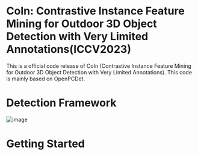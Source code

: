 # CoIn: Contrastive Instance Feature Mining for Outdoor 3D Object Detection with Very Limited Annotations(ICCV2023)

This is a official code release of CoIn (Contrastive Instance Feature Mining for Outdoor 3D Object Detection with Very Limited Annotations). This code is mainly based on OpenPCDet.

# Detection Framework
![image](https://github.com/xmuqimingxia/CoIn/assets/108978798/e4921388-908d-409d-ab5f-b87924938a7d)

# Getting Started

